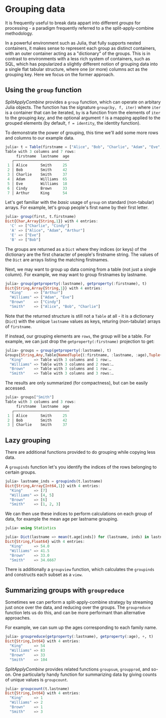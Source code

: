 # Grouping data

It is frequently useful to break data appart into different *groups* for processing - a paradigm frequently referred to a the split-apply-combine methodology.

In a powerful environment such as Julia, that fully supports nested containers, it makes sense to represent each group as distinct containers, with an outer container acting as a "dictionary" of the groups. This is in contrast to environments with a less rich system of containers, such as SQL, which has popularized a slightly different notion of grouping data into a single flat tabular structure, where one (or more) columns act as the grouping key. Here we focus on the former approach.

## Using the `group` function

*SplitApplyCombine* provides a `group` function, which can operate on arbitary Julia objects. The function has the signature `group(by, f, iter)` where `iter` is a container that can be iterated, `by` is a function from the elements of `iter` to the grouping *key*, and the optional argument `f` is a mapping applied to the grouped elements (by default, `f = identity`, the identity function).

To demonstrate the power of grouping, this time we'll add some more rows and columns to our example data.

```julia
julia> t = Table(firstname = ["Alice", "Bob", "Charlie", "Adam", "Eve", "Cindy", "Arthur"], lastname = ["Smith", "Smith", "Smith", "Williams", "Williams", "Brown", "King"], age = [25, 42, 37, 65, 18, 33, 54])
Table with 3 columns and 7 rows:
     firstname  lastname  age
   ┌─────────────────────────
 1 │ Alice      Smith     25
 2 │ Bob        Smith     42
 3 │ Charlie    Smith     37
 4 │ Adam       Williams  65
 5 │ Eve        Williams  18
 6 │ Cindy      Brown     33
 7 │ Arthur     King      54
```

Let's get familiar with the *basic* usage of `group` on standard (non-tabular) arrays. For example, let's group people's first name by their first letter.
```julia
julia> group(first, t.firstname)
Dict{Char,Array{String,1}} with 4 entries:
  'C' => ["Charlie", "Cindy"]
  'A' => ["Alice", "Adam", "Arthur"]
  'E' => ["Eve"]
  'B' => ["Bob"]
```
The groups are returned as a `Dict` where they indices (or keys) of the dictionary are the first character of people's firstname string. The values of the `Dict` are arrays listing the matching firstnames.

Next, we may want to group up data coming from a table (not just a single column). For example, we may want to group firstnames by lastname.

```julia
julia> group(getproperty(:lastname), getproperty(:firstname), t)
Dict{String,Array{String,1}} with 4 entries:
  "King"     => ["Arthur"]
  "Williams" => ["Adam", "Eve"]
  "Brown"    => ["Cindy"]
  "Smith"    => ["Alice", "Bob", "Charlie"]
```
Note that the returned structure is still not a `Table` at all - it is a dictionary (`Dict`) with the unique `lastname` values as keys, returing (non-tabular) arrays of `firstname`.

If instead, our grouping elements are `rows`, the group will be a table. For example, we can just drop the `getproperty(:firstname)` projection to get:

```julia
julia> groups = group(getproperty(:lastname), t)
Groups{String,Any,Table{NamedTuple{(:firstname, :lastname, :age),Tuple{String,String,Int64}},1,NamedTuple{(:firstname, :lastname, :age),Tuple{Array{String,1},Array{String,1},Array{Int64,1}}}},Dict{String,Array{Int64,1}}} with 4 entries:
  "King"     => Table with 3 columns and 1 row:…
  "Williams" => Table with 3 columns and 2 rows:…
  "Brown"    => Table with 3 columns and 1 row:…
  "Smith"    => Table with 3 columns and 3 rows:…
```
The results are only summarized (for compactness), but can be easily accessed.
```julia
julia> groups["Smith"]
Table with 3 columns and 3 rows:
     firstname  lastname  age
   ┌─────────────────────────
 1 │ Alice      Smith     25
 2 │ Bob        Smith     42
 3 │ Charlie    Smith     37
```

## Lazy grouping

There are additional functions provided to do grouping while copying less data.

A `groupinds` function let's you identify the indices of the rows belonging to certain groups.

```julia
julia> lastname_inds = groupinds(t.lastname)
Dict{String,Array{Int64,1}} with 4 entries:
  "King"     => [7]
  "Williams" => [4, 5]
  "Brown"    => [6]
  "Smith"    => [1, 2, 3]
```

We can then use these indices to perform calculations on each group of data, for example the mean age per lastname grouping.

```julia
julia> using Statistics

julia> Dict(lastname => mean(t.age[inds]) for (lastname, inds) in lastname_inds)
Dict{String,Float64} with 4 entries:
  "King"     => 54.0
  "Williams" => 41.5
  "Brown"    => 33.0
  "Smith"    => 34.6667
```

There is additionally a `groupview` function, which calculates the `groupinds` and constructs each subset as a `view`.

## Summarizing groups with `groupreduce`

Sometimes we can perform a split-apply-combine strategy by streaming just once over the data, and reducing over the groups. The `groupreduce` function lets us do this, and can be more performant than alternative approaches.

For example, we can sum up the ages corresponding to each family name.

```julia
julia> groupreduce(getproperty(:lastname), getproperty(:age), +, t)
Dict{String,Int64} with 4 entries:
  "King"     => 54
  "Williams" => 83
  "Brown"    => 33
  "Smith"    => 104
```

*SplitApplyCombine* provides related functions `groupsum`, `groupprod`, and so-on. One particularly handy function for summarizing data by giving counts of unique values is `groupcount`.

```julia
julia> groupcount(t.lastname)
Dict{String,Int64} with 4 entries:
  "King"     => 1
  "Williams" => 2
  "Brown"    => 1
  "Smith"    => 3
```
